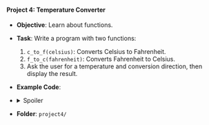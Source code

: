 #### Project 4: Temperature Converter
- **Objective**: Learn about functions.
- **Task**: Write a program with two functions:
  1. `c_to_f(celsius)`: Converts Celsius to Fahrenheit.
  2. `f_to_c(fahrenheit)`: Converts Fahrenheit to Celsius.
  3. Ask the user for a temperature and conversion direction, then display the result.


- **Example Code**:
- <details>
  <summary>Spoiler</summary>

  
  ```python
  def c_to_f(celsius):
      return (celsius * 9/5) + 32
  def f_to_c(fahrenheit):
      return (fahrenheit - 32) * 5/9
  choice = input("Convert (C)elsius to Fahrenheit or (F)ahrenheit to Celsius? (C/F): ")
  if choice.upper() == 'C':
      temp = float(input("Enter temperature in Celsius: "))
      print(f"{temp}°C is {c_to_f(temp)}°F")
  else:
      temp = float(input("Enter temperature in Fahrenheit: "))
      print(f"{temp}°F is {f_to_c(temp)}°C")
  ```
</details>


- **Folder**: `project4/`
